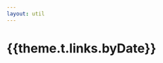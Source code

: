 ```yaml
---
layout: util
---
```


<script setup>
import Years from 'vitepress-sls-blog-tmpl/src/components/list/Years.vue'
import { useData } from 'vitepress'
import { data } from './loadPosts.data.js'

const { theme } = useData()
</script>

# {{theme.t.links.byDate}}

<Years :allPosts="data.posts" />
